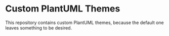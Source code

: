 # Custom PlantUML Themes

This repository contains custom PlantUML themes, because the default one leaves something to be desired.

